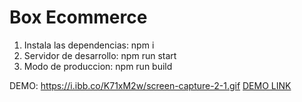 
# Box Ecommerce

1. Instala las dependencias: npm i 
2. Servidor de desarrollo: npm run start
3. Modo de produccion: npm run build

DEMO:
https://i.ibb.co/K71xM2w/screen-capture-2-1.gif
[DEMO LINK](https://upbeat-easley-ac4bf5.netlify.app/)
